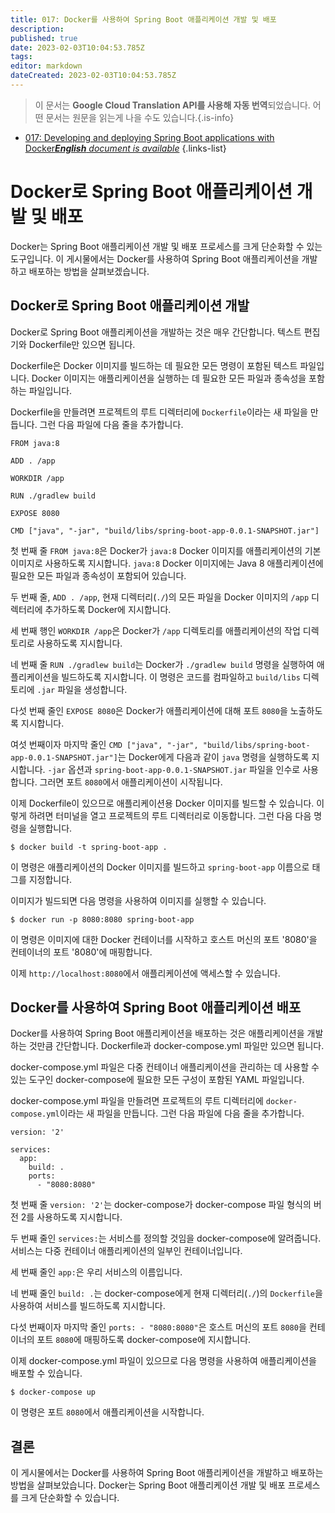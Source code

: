 ```yaml
---
title: 017: Docker를 사용하여 Spring Boot 애플리케이션 개발 및 배포
description: 
published: true
date: 2023-02-03T10:04:53.785Z
tags: 
editor: markdown
dateCreated: 2023-02-03T10:04:53.785Z
---
```


> 이 문서는 **Google Cloud Translation API를 사용해 자동 번역**되었습니다.
어떤 문서는 원문을 읽는게 나을 수도 있습니다.{.is-info}



- [017: Developing and deploying Spring Boot applications with Docker***English** document is available*](/en/Knowledge-base/Spring-Boot/Learning/017-developing-and-deploying-spring-boot-applications-with-docker)
{.links-list}


# Docker로 Spring Boot 애플리케이션 개발 및 배포

Docker는 Spring Boot 애플리케이션 개발 및 배포 프로세스를 크게 단순화할 수 있는 도구입니다. 이 게시물에서는 Docker를 사용하여 Spring Boot 애플리케이션을 개발하고 배포하는 방법을 살펴보겠습니다.

## Docker로 Spring Boot 애플리케이션 개발

Docker로 Spring Boot 애플리케이션을 개발하는 것은 매우 간단합니다. 텍스트 편집기와 Dockerfile만 있으면 됩니다.

Dockerfile은 Docker 이미지를 빌드하는 데 필요한 모든 명령이 포함된 텍스트 파일입니다. Docker 이미지는 애플리케이션을 실행하는 데 필요한 모든 파일과 종속성을 포함하는 파일입니다.

Dockerfile을 만들려면 프로젝트의 루트 디렉터리에 `Dockerfile`이라는 새 파일을 만듭니다. 그런 다음 파일에 다음 줄을 추가합니다.

```
FROM java:8

ADD . /app

WORKDIR /app

RUN ./gradlew build

EXPOSE 8080

CMD ["java", "-jar", "build/libs/spring-boot-app-0.0.1-SNAPSHOT.jar"]
```

첫 번째 줄 `FROM java:8`은 Docker가 `java:8` Docker 이미지를 애플리케이션의 기본 이미지로 사용하도록 지시합니다. `java:8` Docker 이미지에는 Java 8 애플리케이션에 필요한 모든 파일과 종속성이 포함되어 있습니다.

두 번째 줄, `ADD . /app`, 현재 디렉터리(`./`)의 모든 파일을 Docker 이미지의 `/app` 디렉터리에 추가하도록 Docker에 지시합니다.

세 번째 행인 `WORKDIR /app`은 Docker가 `/app` 디렉토리를 애플리케이션의 작업 디렉토리로 사용하도록 지시합니다.

네 번째 줄 `RUN ./gradlew build`는 Docker가 `./gradlew build` 명령을 실행하여 애플리케이션을 빌드하도록 지시합니다. 이 명령은 코드를 컴파일하고 `build/libs` 디렉토리에 `.jar` 파일을 생성합니다.

다섯 번째 줄인 `EXPOSE 8080`은 Docker가 애플리케이션에 대해 포트 `8080`을 노출하도록 지시합니다.

여섯 번째이자 마지막 줄인 `CMD ["java", "-jar", "build/libs/spring-boot-app-0.0.1-SNAPSHOT.jar"]`는 Docker에게 다음과 같이 `java` 명령을 실행하도록 지시합니다. `-jar` 옵션과 `spring-boot-app-0.0.1-SNAPSHOT.jar` 파일을 인수로 사용합니다. 그러면 포트 `8080`에서 애플리케이션이 시작됩니다.

이제 Dockerfile이 있으므로 애플리케이션용 Docker 이미지를 빌드할 수 있습니다. 이렇게 하려면 터미널을 열고 프로젝트의 루트 디렉터리로 이동합니다. 그런 다음 다음 명령을 실행합니다.

```
$ docker build -t spring-boot-app .
```

이 명령은 애플리케이션의 Docker 이미지를 빌드하고 `spring-boot-app` 이름으로 태그를 지정합니다.

이미지가 빌드되면 다음 명령을 사용하여 이미지를 실행할 수 있습니다.

```
$ docker run -p 8080:8080 spring-boot-app
```

이 명령은 이미지에 대한 Docker 컨테이너를 시작하고 호스트 머신의 포트 '8080'을 컨테이너의 포트 '8080'에 매핑합니다.

이제 `http://localhost:8080`에서 애플리케이션에 액세스할 수 있습니다.

## Docker를 사용하여 Spring Boot 애플리케이션 배포

Docker를 사용하여 Spring Boot 애플리케이션을 배포하는 것은 애플리케이션을 개발하는 것만큼 간단합니다. Dockerfile과 docker-compose.yml 파일만 있으면 됩니다.

docker-compose.yml 파일은 다중 컨테이너 애플리케이션을 관리하는 데 사용할 수 있는 도구인 docker-compose에 필요한 모든 구성이 포함된 YAML 파일입니다.

docker-compose.yml 파일을 만들려면 프로젝트의 루트 디렉터리에 `docker-compose.yml`이라는 새 파일을 만듭니다. 그런 다음 파일에 다음 줄을 추가합니다.

```
version: '2'

services:
  app:
    build: .
    ports:
      - "8080:8080"
```

첫 번째 줄 `version: '2'`는 docker-compose가 docker-compose 파일 형식의 버전 2를 사용하도록 지시합니다.

두 번째 줄인 `services:`는 서비스를 정의할 것임을 docker-compose에 알려줍니다. 서비스는 다중 컨테이너 애플리케이션의 일부인 컨테이너입니다.

세 번째 줄인 `app:`은 우리 서비스의 이름입니다.

네 번째 줄인 `build: .`는 docker-compose에게 현재 디렉터리(`./`)의 `Dockerfile`을 사용하여 서비스를 빌드하도록 지시합니다.

다섯 번째이자 마지막 줄인 `ports: - "8080:8080"`은 호스트 머신의 포트 `8080`을 컨테이너의 포트 `8080`에 매핑하도록 docker-compose에 지시합니다.

이제 docker-compose.yml 파일이 있으므로 다음 명령을 사용하여 애플리케이션을 배포할 수 있습니다.

```
$ docker-compose up
```

이 명령은 포트 `8080`에서 애플리케이션을 시작합니다.

## 결론

이 게시물에서는 Docker를 사용하여 Spring Boot 애플리케이션을 개발하고 배포하는 방법을 살펴보았습니다. Docker는 Spring Boot 애플리케이션 개발 및 배포 프로세스를 크게 단순화할 수 있습니다.